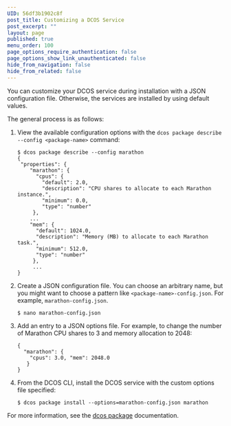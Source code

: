 ```yaml
---
UID: 56df3b1902c8f
post_title: Customizing a DCOS Service
post_excerpt: ""
layout: page
published: true
menu_order: 100
page_options_require_authentication: false
page_options_show_link_unauthenticated: false
hide_from_navigation: false
hide_from_related: false
---
```

You can customize your DCOS service during installation with a JSON configuration file. Otherwise, the services are installed by using default values.

The general process is as follows:

1.  View the available configuration options with the `dcos package describe --config <package-name>` command:
    
        $ dcos package describe --config marathon
        {
         "properties": {
            "marathon": {
              "cpus": {
                "default": 2.0,
                "description": "CPU shares to allocate to each Marathon instance.",
                "minimum": 0.0,
                "type": "number"
             },
            ...        
            "mem": {
              "default": 1024.0,
              "description": "Memory (MB) to allocate to each Marathon task.",
              "minimum": 512.0,
              "type": "number"
             },
             ...
        }
        

2.  Create a JSON configuration file. You can choose an arbitrary name, but you might want to choose a pattern like `<package-name>-config.json`. For example, `marathon-config.json`.
    
        $ nano marathon-config.json
        

3.  Add an entry to a JSON options file. For example, to change the number of Marathon CPU shares to 3 and memory allocation to 2048:
    
        {
          "marathon": { 
            "cpus": 3.0, "mem": 2048.0 
           } 
        }
        

4.  From the DCOS CLI, install the DCOS service with the custom options file specified:
    
        $ dcos package install --options=marathon-config.json marathon
        

For more information, see the [dcos package][1] documentation.

 [1]: ../administration/introcli/command-reference/#scrollNav-4